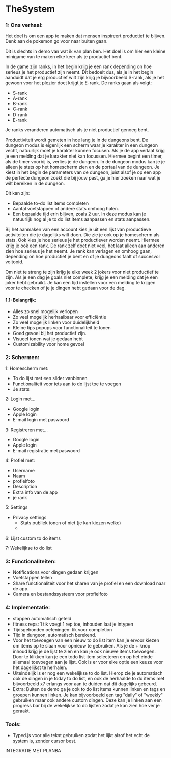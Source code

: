 # TheSystem

### 1: Ons verhaal:
Het doel is om een app te maken dat mensen inspireert productief te blijven. Denk aan de pokemon go voor naar buiten gaan.

Dit is slechts in demo van wat ik van plan ben. Het doel is om hier een kleine minigame van te maken elke keer als je productief bent.

In de game zijn ranks, in het begin krijg je een rank depending on hoe serieus je het productief zijn neemt. Dit bedoelt dus, als je in het begin aanduidt dat je erg productief wilt zijn krijg je bijvoorbeeld S-rank, als je het gewoon voor het plezier doet krijgt je E-rank.
De ranks gaan als volgt:
- S-rank
- A-rank
- B-rank
- C-rank
- D-rank
- E-rank

Je ranks veranderen automatisch als je niet productief genoeg bent.

Productiviteit wordt gemeten in hoe lang je in de dungeons bent. De dungeon modus is eigenlijk een scherm waar je karakter in een dungeon vecht, natuurlijk moet je karakter kunnen focusen. Als je de app verlaat krijg je een melding dat je karakter niet kan focussen.
Hiermee begint een timer, als de timer voorbij is, verlies je de dungeon. In de dungeon modus kan je je alleen je stats op het homescherm zien en de portaal van de dungeon.
Je kiest in het begin de parameters van de dungeon, juist alsof je op een app de perfecte dungeon zoekt die bij jouw past, ga je hier zoeken naar wat je wilt bereiken in de dungeon.

Dit kan zijn:
- Bepaalde to-do list items completen
- Aantal voetstappen of andere stats omhoog halen.
- Een bepaalde tijd erin blijven, zoals 2 uur.
In deze modus kan je natuurlijk nog al je to do list items aanpassen en stats aanpassen.

Bij het aanmaken van een account kies je uit een lijst van productieve activiteiten die je dagelijks wilt doen. Die zie je ook op je homescherm als stats.
Ook kies je hoe serieus je het productiever worden neemt. Hiermee krijg je ook een rank.
De rank zelf doet niet veel, het laat alleen aan anderen zien hoe serieus je het neemt.
Je rank kan verlagen en omhoog gaan, depending on hoe productief je bent en of je dungeons faalt of succesvol voltooid.

Om niet te streng te zijn krijg je elke week 2 jokers voor niet productief te zijn. Als je een dag je goals niet complete, krijg je een melding dat je een joker hebt gebruikt. Je kan een tijd instellen voor een melding te krijgen voor te checken of je je dingen hebt gedaan voor de dag.

#### 1.1: Belangrijk:
- Alles zo snel mogelijk verlopen
- Zo veel mogelijk herhaalbaar voor efficiëntie
- Zo veel mogelijk linken voor duidelijkheid
- Kleine tips popups voor functionaliteit te tonen
- Goed gevoel bij het productief zijn.
- Visueel tonen wat je gedaan hebt
- Customizability voor home gevoel


### 2: Schermen:

1: Homescherm met:
- To do lijst met een slider vanbinnen
- Functionaliteit voor iets aan to do lijst toe te voegen
- Je stats

2: Login met...
- Google login
- Apple login
- E-mail login met paswoord

3: Registreren met...
- Google login
- Apple login
- E-mail registratie met paswoord

4: Profiel met:
- Username
- Naam
- profielfoto
- Description
- Extra info van de app
- je rank

5: Settings
- Privacy settings
    - Stats publiek tonen of niet (je kan kiezen welke)
    - 

6: Lijst custom to do items

7: Wekelijkse to do list


### 3: Functionaliteiten:
- Notifications voor dingen gedaan krijgen
- Voetstappen tellen
- Share functionaliteit voor het sharen van je profiel en een download naar de app.
- Camera en bestandssysteem voor profielfoto

### 4: Implementatie:
- stappen automatisch geteld
- fitness reps: 1 tik voegt 1 rep toe, inhouden laat je intypen
- Tijdsgebonden oefeningen: tik voor completion
- Tijd in dungeon, automatisch berekend.
- Voor het toevoegen van een nieuw to do list item kan je ervoor kiezen om items op te slaan voor opnieuw te gebruiken. Als je de + knop inhoud krijg je de lijst te zien en kan je ook nieuwe items toevoegen. Door te klikken kan je een todo list item selecteren en op het einde allemaal toevoegen aan je lijst. Ook is er voor elke optie een keuze voor het dagelijkst te herhalen.
- Uiteindelijk is er nog een wekelijkse to do list. Hierop zie je automatisch ook de dingen in je today to do list, en ook de herhaalde to do items met bijvoorbeeld x7 erlangs voor aan te duiden dat dit dagelijks gebeurd. 
- Extra: Buiten de demo ga je ook to do list items kunnen linken en tags en groepen kunnen linken. Je kan bijvoorbeeld een tag "daily" of "weekly" gebruiken maar ook andere custom dingen. Deze kan je linken aan een progress bar bij de wekelijkse to do lijsten zodat je kan zien hoe ver je geraakt.

### Tools:
- Typed.js voor alle tekst gebruiken zodat het lijkt alsof het echt de system is, zonder cursor best.

INTEGRATIE MET PLANBA
